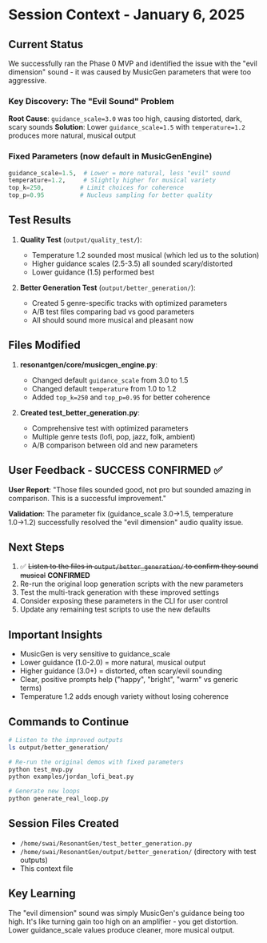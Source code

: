 # Session Context - January 6, 2025

## Current Status

We successfully ran the Phase 0 MVP and identified the issue with the "evil dimension" sound - it was caused by MusicGen parameters that were too aggressive.

### Key Discovery: The "Evil Sound" Problem

**Root Cause**: `guidance_scale=3.0` was too high, causing distorted, dark, scary sounds
**Solution**: Lower `guidance_scale=1.5` with `temperature=1.2` produces more natural, musical output

### Fixed Parameters (now default in MusicGenEngine)
```python
guidance_scale=1.5,  # Lower = more natural, less "evil" sound  
temperature=1.2,     # Slightly higher for musical variety
top_k=250,          # Limit choices for coherence
top_p=0.95          # Nucleus sampling for better quality
```

## Test Results

1. **Quality Test** (`output/quality_test/`):
   - Temperature 1.2 sounded most musical (which led us to the solution)
   - Higher guidance scales (2.5-3.5) all sounded scary/distorted
   - Lower guidance (1.5) performed best

2. **Better Generation Test** (`output/better_generation/`):
   - Created 5 genre-specific tracks with optimized parameters
   - A/B test files comparing bad vs good parameters
   - All should sound more musical and pleasant now

## Files Modified

1. **resonantgen/core/musicgen_engine.py**:
   - Changed default `guidance_scale` from 3.0 to 1.5
   - Changed default `temperature` from 1.0 to 1.2
   - Added `top_k=250` and `top_p=0.95` for better coherence

2. **Created test_better_generation.py**:
   - Comprehensive test with optimized parameters
   - Multiple genre tests (lofi, pop, jazz, folk, ambient)
   - A/B comparison between old and new parameters

## User Feedback - SUCCESS CONFIRMED ✅

**User Report**: "Those files sounded good, not pro but sounded amazing in comparison. This is a successful improvement."

**Validation**: The parameter fix (guidance_scale 3.0→1.5, temperature 1.0→1.2) successfully resolved the "evil dimension" audio quality issue.

## Next Steps

1. ✅ ~~Listen to the files in `output/better_generation/` to confirm they sound musical~~ **CONFIRMED**
2. Re-run the original loop generation scripts with the new parameters  
3. Test the multi-track generation with these improved settings
4. Consider exposing these parameters in the CLI for user control
5. Update any remaining test scripts to use the new defaults

## Important Insights

- MusicGen is very sensitive to guidance_scale
- Lower guidance (1.0-2.0) = more natural, musical output
- Higher guidance (3.0+) = distorted, often scary/evil sounding
- Clear, positive prompts help ("happy", "bright", "warm" vs generic terms)
- Temperature 1.2 adds enough variety without losing coherence

## Commands to Continue

```bash
# Listen to the improved outputs
ls output/better_generation/

# Re-run the original demos with fixed parameters
python test_mvp.py
python examples/jordan_lofi_beat.py

# Generate new loops
python generate_real_loop.py
```

## Session Files Created
- `/home/swai/ResonantGen/test_better_generation.py`
- `/home/swai/ResonantGen/output/better_generation/` (directory with test outputs)
- This context file

## Key Learning
The "evil dimension" sound was simply MusicGen's guidance being too high. It's like turning gain too high on an amplifier - you get distortion. Lower guidance_scale values produce cleaner, more musical output.